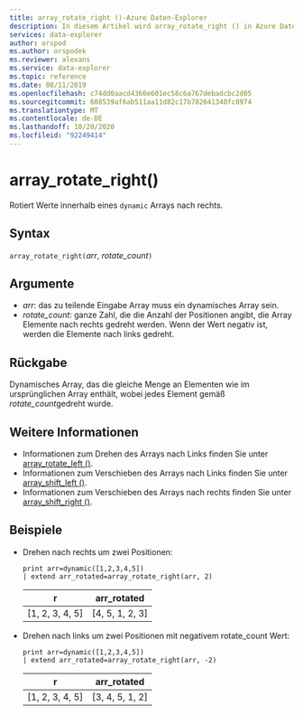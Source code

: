 ```yaml
---
title: array_rotate_right ()-Azure Daten-Explorer
description: In diesem Artikel wird array_rotate_right () in Azure Daten-Explorer beschrieben.
services: data-explorer
author: orspod
ms.author: orspodek
ms.reviewer: alexans
ms.service: data-explorer
ms.topic: reference
ms.date: 08/11/2019
ms.openlocfilehash: c74dd0aacd4360e601ec58c6a767debadcbc2d05
ms.sourcegitcommit: 608539af6ab511aa11d82c17b782641340fc8974
ms.translationtype: MT
ms.contentlocale: de-DE
ms.lasthandoff: 10/20/2020
ms.locfileid: "92249414"
---
```

# <a name="array_rotate_right"></a>array_rotate_right()

Rotiert Werte innerhalb eines `dynamic` Arrays nach rechts.

## <a name="syntax"></a>Syntax

`array_rotate_right(`*arr*, *rotate_count*`)`

## <a name="arguments"></a>Argumente

* *arr*: das zu teilende Eingabe Array muss ein dynamisches Array sein.
* *rotate_count*: ganze Zahl, die die Anzahl der Positionen angibt, die Array Elemente nach rechts gedreht werden. Wenn der Wert negativ ist, werden die Elemente nach links gedreht.

## <a name="returns"></a>Rückgabe

Dynamisches Array, das die gleiche Menge an Elementen wie im ursprünglichen Array enthält, wobei jedes Element gemäß *rotate_count*gedreht wurde.

## <a name="see-also"></a>Weitere Informationen

* Informationen zum Drehen des Arrays nach Links finden Sie unter [array_rotate_left ()](array_rotate_leftfunction.md).
* Informationen zum Verschieben des Arrays nach Links finden Sie unter [array_shift_left ()](array_shift_leftfunction.md).
* Informationen zum Verschieben des Arrays nach rechts finden Sie unter [array_shift_right ()](array_shift_rightfunction.md).

## <a name="examples"></a>Beispiele

* Drehen nach rechts um zwei Positionen:

    <!-- csl: https://help.kusto.windows.net:443/Samples -->
    ```kusto
    print arr=dynamic([1,2,3,4,5]) 
    | extend arr_rotated=array_rotate_right(arr, 2)
    ```
    
    |r|arr_rotated|
    |---|---|
    |[1, 2, 3, 4, 5]|[4, 5, 1, 2, 3]|

* Drehen nach links um zwei Positionen mit negativem rotate_count Wert:

    <!-- csl: https://help.kusto.windows.net:443/Samples -->
    ```kusto
    print arr=dynamic([1,2,3,4,5]) 
    | extend arr_rotated=array_rotate_right(arr, -2)
    ```
    
    |r|arr_rotated|
    |---|---|
    |[1, 2, 3, 4, 5]|[3, 4, 5, 1, 2]|
